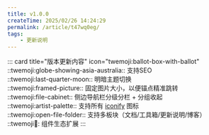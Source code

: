 ```yaml
---
title: v1.0.0
createTime: 2025/02/26 14:24:29
permalink: /article/t47wq0eg/
tags:
    - 更新说明
---
```


::: card title="版本更新内容" icon="twemoji:ballot-box-with-ballot"
::twemoji:globe-showing-asia-australia:: 支持SEO  
::twemoji:last-quarter-moon:: 明暗主题切换  
::twemoji:framed-picture:: 固定图片大小，以便锚点精准跳转  
::twemoji:file-cabinet:: 侧边导航栏分级分栏 + 分组收起  
::twemoji:artist-palette:: 支持所有 [iconify](https://iconify.design/) 图标  
::twemoji:open-file-folder:: 支持多板块（文档/工具箱/更新说明/博客）  
::twemoji:jigsaw:: 组件生态扩展
:::


